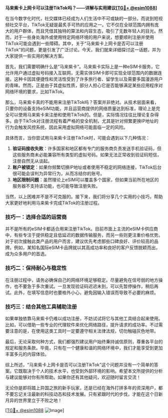 **马来紫卡上网卡可以注册TikTok吗？——详解与实用建议[[TG💪+ @esim1088](https://t.me/s/esim1088)]**

在当今数字化时代，社交媒体已经成为人们生活中不可或缺的一部分。而说到短视频社交平台，TikTok无疑是最炙手可热的应用之一。它不仅在全球范围内拥有庞大的用户群体，而且凭借其独特的算法和内容生态，吸引了无数年轻人的目光。然而，对于一些身处海外或使用特定网络环境的用户来说，想要顺利注册并使用TikTok可能会遇到一些障碍。其中，关于“马来紫卡上网卡是否可以注册TikTok”的问题，更是引发了广泛讨论。今天，我们就来详细探讨这一话题，并为大家提供一些实用的解决方案。

首先，我们需要明确什么是“马来紫卡”。马来紫卡实际上是一种eSIM卡服务，它允许用户通过虚拟号码接入互联网，无需实体SIM卡即可实现全球范围内的数据连接。这种卡因其便捷性和灵活性受到了许多旅行者、留学生以及需要多国漫游用户的青睐。然而，正是由于其虚拟性质，部分人担心它是否能够满足某些应用程序对网络环境的要求，比如TikTok。

那么，马来紫卡真的不能用来注册TikTok吗？答案并非绝对。从技术层面来看，只要你的设备支持eSIM功能，并且运营商提供的网络质量达到标准，理论上是完全可以使用马来紫卡来注册和使用TikTok的。但是，实际情况往往比理论复杂得多。由于TikTok对注册流程有着严格的安全机制，尤其是针对频繁更换IP地址的行为会触发风控系统，因此采用虚拟网络可能面临一定的风险。

具体而言，当你尝试用马来紫卡注册TikTok时，可能会遇到以下几种情况：

1. **验证码接收失败**：许多国家和地区都有专门的服务商负责发送手机验证码，但这些服务商未必能兼容所有类型的虚拟号码。如果无法正常收到验证码短信，注册自然无从谈起。
2. **账户被锁定**：如果你频繁切换IP地址或者使用不稳定的网络连接，TikTok后台很可能会误判为异常行为，从而冻结你的账号。
3. **地区限制问题**：虽然理论上eSIM可以覆盖多个国家，但如果当前所在地区的服务器不支持该功能，也可能导致注册失败。

当然，以上困难并不是不可克服的。接下来，我们将分享几个实用的小技巧，帮助大家更好地利用马来紫卡完成TikTok的注册过程。

### 技巧一：选择合适的运营商

并不是所有的eSIM卡都适合用来注册TikTok。目前市面上主流的eSIM卡供应商中，有些专注于提供稳定且低延迟的数据传输服务，而另一些则更注重价格优势。对于初次接触此类产品的用户而言，建议优先考虑那些口碑良好、评价较高的品牌。例如，某知名国际eSIM卡品牌就以其高成功率和良好的客户反馈脱颖而出，成为众多用户的首选。

### 技巧二：保持耐心与稳定性

在注册过程中，请务必确保自己的网络环境足够稳定。尽量避免在信号弱的地方操作，也不要急于多次重试。一旦发现验证码迟迟未到，可以先暂停操作，稍后再试。此外，在填写信息时也要格外小心，避免因输入错误而导致不必要的麻烦。

### 技巧三：结合其他工具辅助注册

如果单独依靠马来紫卡仍难以成功注册，不妨试试将它与其他工具结合起来使用。比如，可以借助一些专业的代理软件来优化网络路径，提升请求的成功率。不过需要注意的是，在使用这类工具时一定要遵守相关法律法规，切勿触碰灰色地带。

最后，无论采取何种方式，我们都强烈建议用户始终秉持诚信原则，尊重各平台的规定和服务条款。毕竟，只有在一个健康和谐的网络环境中，我们才能享受到更加丰富多元的内容体验。

综上所述，“马来紫卡上网卡是否可以注册TikTok”这个问题并没有一个简单的答案。它既取决于个人的技术水平，也受到外部环境的影响。希望本文所提供的分析与建议能够对你有所帮助。如果你还有其他疑问，欢迎随时留言交流！

无论你是即将踏上异国之旅的新手玩家，还是已经在海外打拼多年的资深用户，都不要忘记关注最新的科技动态和技术发展。只有紧跟时代的步伐，才能在这个日新月异的世界里立于不败之地！

[[TG💪+ @esim1088](https://t.me/s/esim1088) ![Image](https://i.postimg.cc/4NQfJmqS/Snipaste-2025-05-13-00-14-12.png)]